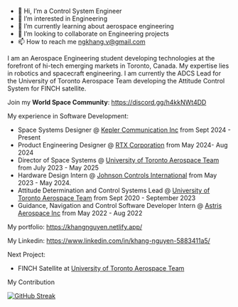 - 👋 Hi, I’m a Control System Engineer 
- 👀 I’m interested in Engineering
- 🌱 I’m currently learning about aerospace engineering
- 💞️ I’m looking to collaborate on Engineering projects
- 📫 How to reach me ngkhang.v@gmail.com


I am an Aerospace Engineering student developing technologies at the forefront of hi-tech emerging markets in Toronto, Canada. My expertise lies in robotics and spacecraft engineering. I am currently the ADCS Lead for the University of Toronto Aerospace Team developing the Attitude Control System for FINCH satellite.

Join my **World Space Community**: https://discord.gg/h4kkNWt4DD

My experience in Software Development:

- Space Systems Designer @ [Kepler Communication Inc](https://kepler.space/) from Sept 2024 - Present
- Product Engineering Designer @ [RTX Corporation](https://www.rtx.com/) from May 2024- Aug 2024
- Director of Space Systems @ [University of Toronto Aerospace Team](https://www.utat.ca/) from July 2023 - May 2025
- Hardware Design Intern @ [Johnson Controls International](https://www.johnsoncontrols.com/) from May 2023 - May 2024.
- Attitude Determination and Control Systems Lead @ [University of Toronto Aerospace Team](https://www.utat.ca/) from Sept 2020 - September 2023
- Guidance, Navigation and Control Software Developer Intern @ [Astris Aerospace Inc](https://www.astrisaerospace.com/) from May 2022 - Aug 2022

My portfolio: https://khangnguyen.netlify.app/

My Linkedin: https://www.linkedin.com/in/khang-nguyen-5883411a5/

Next Project:

- FINCH Satellite at [University of Toronto Aerospace Team](https://www.utat.ca/)

My Contribution 

[![GitHub Streak](https://streak-stats.demolab.com/?khangaerospace=DenverCoder1)](https://git.io/streak-stats)

<!---
khanghandsome/khanghandsome is a ✨ special ✨ repository because its `README.md` (this file) appears on your GitHub profile.
You can click the Preview link to take a look at your changes.
--->
